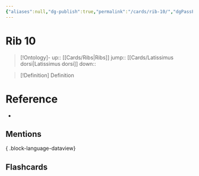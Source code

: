 ```yaml
---
{"aliases":null,"dg-publish":true,"permalink":"/cards/rib-10/","dgPassFrontmatter":true}
---
```


# Rib 10

> [!Ontology]-
> up:: [[Cards/Ribs\|Ribs]]
> jump:: [[Cards/Latissimus dorsi\|Latissimus dorsi]]
> down:: 

> [!Definition] Definition

# Reference

- 

## Mentions


{ .block-language-dataview}

## Flashcards
